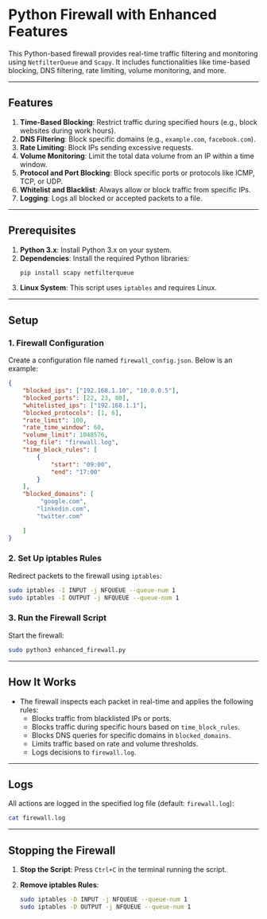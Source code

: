 # Python Firewall with Enhanced Features

This Python-based firewall provides real-time traffic filtering and monitoring using `NetfilterQueue` and `Scapy`. It includes functionalities like time-based blocking, DNS filtering, rate limiting, volume monitoring, and more.

---

## Features

1. **Time-Based Blocking**: Restrict traffic during specified hours (e.g., block websites during work hours).
2. **DNS Filtering**: Block specific domains (e.g., `example.com`, `facebook.com`).
3. **Rate Limiting**: Block IPs sending excessive requests.
4. **Volume Monitoring**: Limit the total data volume from an IP within a time window.
5. **Protocol and Port Blocking**: Block specific ports or protocols like ICMP, TCP, or UDP.
6. **Whitelist and Blacklist**: Always allow or block traffic from specific IPs.
7. **Logging**: Logs all blocked or accepted packets to a file.

---

## Prerequisites

1. **Python 3.x**: Install Python 3.x on your system.
2. **Dependencies**: Install the required Python libraries:
   ```bash
   pip install scapy netfilterqueue
   ```
3. **Linux System**: This script uses `iptables` and requires Linux.

---

## Setup

### 1. Firewall Configuration

Create a configuration file named `firewall_config.json`. Below is an example:

```json
{
    "blocked_ips": ["192.168.1.10", "10.0.0.5"],
    "blocked_ports": [22, 23, 80],
    "whitelisted_ips": ["192.168.1.1"],
    "blocked_protocols": [1, 6],  
    "rate_limit": 100,
    "rate_time_window": 60,
    "volume_limit": 1048576,
    "log_file": "firewall.log",
    "time_block_rules": [
        {
            "start": "09:00",
            "end": "17:00"
        }
    ],
    "blocked_domains": [
         "google.com",
        "linkedin.com",
        "twitter.com"

    ]
}
```

### 2. Set Up iptables Rules

Redirect packets to the firewall using `iptables`:
```bash
sudo iptables -I INPUT -j NFQUEUE --queue-num 1
sudo iptables -I OUTPUT -j NFQUEUE --queue-num 1
```

### 3. Run the Firewall Script

Start the firewall:
```bash
sudo python3 enhanced_firewall.py
```

---

## How It Works

- The firewall inspects each packet in real-time and applies the following rules:
  - Blocks traffic from blacklisted IPs or ports.
  - Blocks traffic during specific hours based on `time_block_rules`.
  - Blocks DNS queries for specific domains in `blocked_domains`.
  - Limits traffic based on rate and volume thresholds.
  - Logs decisions to `firewall.log`.

---

## Logs

All actions are logged in the specified log file (default: `firewall.log`):
```bash
cat firewall.log
```

---

## Stopping the Firewall

1. **Stop the Script**:
   Press `Ctrl+C` in the terminal running the script.

2. **Remove iptables Rules**:
   ```bash
   sudo iptables -D INPUT -j NFQUEUE --queue-num 1
   sudo iptables -D OUTPUT -j NFQUEUE --queue-num 1
   ```

